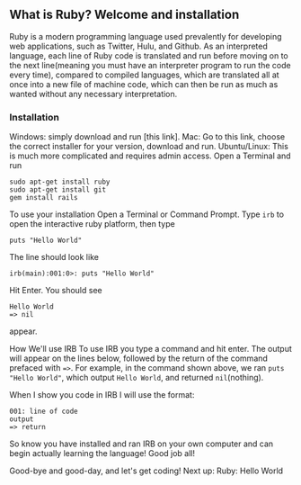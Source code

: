 ## What is Ruby? Welcome and installation

Ruby is a modern programming language used prevalently for developing web applications, such as Twitter, Hulu, and Github. As an interpreted language, each line of Ruby code is translated and run before moving on to the next line(meaning you must have an interpreter program to run the code every time), compared to compiled languages, which are translated all at once into a new file of machine code, which can then be run as much as wanted without any necessary interpretation. 

### Installation
Windows: simply download and run [this link].
Mac: Go to this link, choose the correct installer for your version, download and run.
Ubuntu/Linux: This is much more complicated and requires admin access. Open a Terminal and run

```
sudo apt-get install ruby
sudo apt-get install git
gem install rails
```

To use your installation
Open a Terminal or Command Prompt. Type `irb` to open the interactive ruby platform, then type 

`puts "Hello World"`

The line should look like 

`irb(main):001:0>: puts "Hello World"`

Hit Enter. You should see 

```
Hello World
=> nil
```

appear.

How We'll use IRB
To use IRB you type a command and hit enter. The output will appear on the lines below, followed by the return of the command prefaced with `=>`. For example, in the command shown above, we ran `puts "Hello World"`, which output `Hello World`, and returned `nil`(nothing).

When I show you code in IRB I will use the format:

```
001: line of code
output
=> return
```

So know you have installed and ran IRB on your own computer and can begin actually learning the language! Good job all!

Good-bye and good-day, and let's get coding!
Next up: Ruby: Hello World
